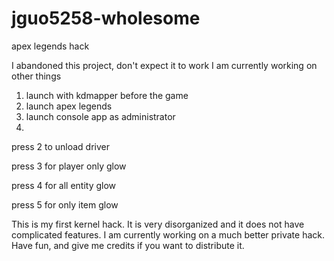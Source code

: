 # jguo5258-wholesome
apex legends hack

I abandoned this project, don't expect it to work
I am currently working on other things

1. launch with kdmapper before the game
2. launch apex legends
3. launch console app as administrator
4.
press 2 to unload driver


press 3 for player only glow


press 4 for all entity glow


press 5 for only item glow


This is my first kernel hack. It is very disorganized and it does not have complicated features. I am currently working on a much better private hack. Have fun, and give me credits if you want to distribute it.


